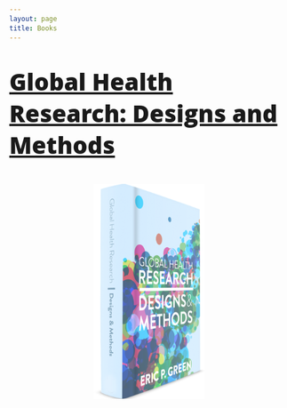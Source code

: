 ```yaml
---
layout: page
title: Books
---
```


<a href="http://www.designsandmethods.com/ebook/"><p style="font-size:300%;font-family: 'Open Sans', 'Helvetica Neue', Helvetica, Arial, sans-serif;font-weight: 800;color:#849a0b;">Global Health Research: Designs and Methods</a></p>

<p align="center">
<a href="http://www.designsandmethods.com/ebook/"><img src="/img/ghr-cover-web.png" style="width: 200px;"/></a>
</p>


